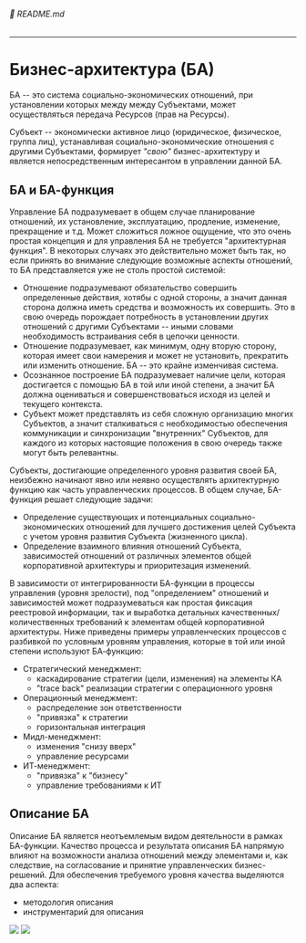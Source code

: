 ###### :orange_book: README.md

---

# Бизнес-архитектура (БА)

БА -- это система социально-экономических отношений, при установлении которых между между Субъектами, может осуществляться передача Ресурсов (прав на Ресурсы).

Субъект -- экономически активное лицо (юридическое, физическое, группа лиц), устанавливая социально-экономические отношения с другими Субъектами, формирует *"свою"* бизнес-архитектуру и является непосредственным интересантом в управлении данной БА.

## БА и БА-функция

Управление БА подразумевает в общем случае планирование отношений, их установление, эксплуатацию, продление, изменение, прекращение и т.д. Может сложиться ложное ощущение, что это очень простая концепция и для управления БА не требуется "архитектурная функция". В некоторых случаях это действительно может быть так, но если принять во внимание следующие возможные аспекты отношений, то БА представляется уже не столь простой системой:
* Отношение подразумевают обязательство совершить определенные действия, хотябы с одной стороны, а значит данная сторона должна иметь средства и возможность их совершить. Это в свою очередь порождает потребность в установлении других отношений с другими Субъектами -- иными словами необходимость встраивания себя в цепочки ценности.
* Отношение подразумевает, как минимум, одну вторую сторону, которая имеет свои намерения и может не установить, прекратить или изменить отношение. БА -- это крайне изменчивая система.
* Осознанное построение БА подразумевает наличие цели, которая достигается с помощью БА в той или иной степени, а значит БА должна оцениваться и совершенствоваться исходя из целей и текущего контекста.
* Субъект может представлять из себя сложную организацию многих Субъектов, а значит сталкиваться с необходимостью обеспечения коммуникации и синхронизации "внутренних" Субъектов, для каждого из которых настоящие положения в свою очередь также могут быть релевантны.

Субъекты, достигающие определенного уровня развития своей БА, неизбежно начинают явно или неявно осуществлять архитектурную функцию как часть управленческих процессов. В общем случае, БА-функция решает следующие задачи:

* Определение существующих и потенциальных социально-экономических отношений для лучшего достижения целей Субъекта с учетом уровня развития Субъекта (жизненного цикла). 
* Определение взаимного влияния отношений Субъекта, зависимостей отношений от различных элементов общей корпоративной архитектуры и приоритезация изменений.

В зависимости от интегрированности БА-функции в процессы управления (уровня зрелости), под "определением" отношений и зависимостей может подразумеваться как простая фиксация реестровой информации, так и выработка детальных качественных/количественных требований к элементам общей корпоративной архитектуры. Ниже приведены примеры управленческих процессов с разбивкой по условным уровням управления, которые в той или иной степени используют БА-функцию:
* Стратегический менеджмент:
    * каскадирование стратегии (цели, изменения) на элементы КА
    * "trace back" реализации стратегии c операционного уровня
* Операционный менеджмент:
    * распределение зон ответственности
    * "привязка" к стратегии
    * горизонтальная интеграция
* Мидл-менеджмент:
    * изменения "снизу вверх"
    * управление ресурсами
* ИТ-менеджмент:
    * "привязка" к "бизнесу"
    * управление требованиями к ИТ

## Описание БА

Описание БА является неотъемлемым видом деятельности в рамках БА-функции. Качество процесса и результата описания БА напрямую влияют на возможности анализа отношений между элементами и, как следствие, на согласование и принятие управленческих бизнес-решений. Для обеспечения требуемого уровня качества выделяются два аспекта:
* методология описания
* инструментарий для описания

![](@document/ba_method)
![](@document/ba_realization)

